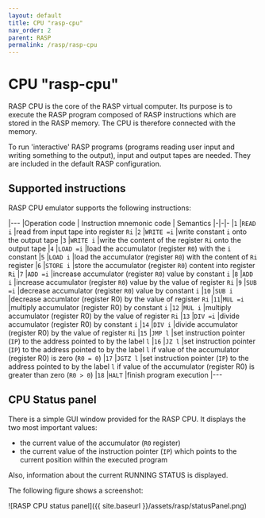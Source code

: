 ```yaml
---
layout: default
title: CPU "rasp-cpu"
nav_order: 2
parent: RASP
permalink: /rasp/rasp-cpu
---
```


# CPU "rasp-cpu"

RASP CPU is the core of the RASP virtual computer. Its purpose is to execute the RASP program composed of RASP instructions which are stored in the RASP memory. The CPU is therefore connected with the memory. 

To run 'interactive' RASP programs (programs reading user input and writing something to the output), input and output tapes are needed. They are included in the default RASP configuration.

## Supported instructions

RASP CPU emulator supports the following instructions:

|---
|Operation code | Instruction mnemonic code | Semantics
|-|-|-
|`1` |`READ i` |read from input tape into register `Ri`
|`2` |`WRITE =i` |write constant `i` onto the output tape
|`3` |`WRITE i` |write the content of the register `Ri` onto the output tape
|`4` |`LOAD =i` |load the accumulator (register `R0`) with the `i` constant
|`5` |`LOAD i` |load the accumulator (register `R0`) with the content of `Ri` register
|`6` |`STORE i` |store the accumulator (register `R0`) content into register `Ri`
|`7` |`ADD =i` |increase accumulator (register `R0`) value by constant `i`
|`8` |`ADD i` |increase accumulator (register `R0`) value by the value of register `Ri`
|`9` |`SUB =i` |decrease accumulator (register `R0`) value by constant `i`
|`10` |`SUB i` |decrease accumlator (register R0) by the value of register `Ri`
|`11`|`MUL =i` |multiply accumulator (register R0) by constant `i`
|`12` |`MUL i` |multiply accumulator (register R0) by the value of register `Ri`
|`13` |`DIV =i` |divide accumulator (register R0) by constant `i`
|`14` |`DIV i` |divide accumulator (register R0) by the value of register `Ri`
|`15` |`JMP l` |set instruction pointer (`IP`) to the address pointed to by the label `l`
|`16` |`JZ l` |set instruction pointer (`IP`) to the address pointed to by the label `l` if value of the accumulator (register R0) is zero (`R0 = 0`)
|`17` |`JGTZ l` |set instruction pointer (`IP`) to the address pointed to by the label `l` if value of the accumulator (register R0) is greater than zero (`R0 > 0`)
|`18` |`HALT` |finish program execution
|---

## CPU Status panel

There is a simple GUI window provided for the RASP CPU. It displays the two most important values: 

- the current value of the accumulator (`R0` register)
- the current value of the instruction pointer (`IP`) which points to the current position within the executed program 

Also, information about the current RUNNING STATUS is displayed.

The following figure shows a screenshot:

![RASP CPU status panel]({{ site.baseurl }}/assets/rasp/statusPanel.png)
